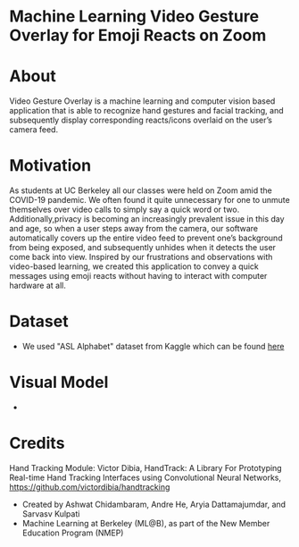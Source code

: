 # Machine Learning Video Gesture Overlay for Emoji Reacts on Zoom
# About
Video Gesture Overlay is a machine learning and computer vision based application that is able to recognize hand gestures and facial tracking, and subsequently display corresponding reacts/icons overlaid on the user’s camera feed. 

# Motivation
As students at UC Berkeley all our classes were held on Zoom amid the COVID-19 pandemic. We often found it quite unnecessary for one to unmute themselves over video calls to simply say a quick word or two. Additionally,privacy is becoming an increasingly prevalent issue in this day and age, so when a user steps away from the camera, our software automatically covers up the entire video feed to prevent one’s background from being exposed, and subsequently unhides when it detects the user come back into view. Inspired by our frustrations and observations with video-based learning, we created this application to convey a quick messages using emoji reacts without having to interact with computer hardware at all. 

# Dataset
- We used "ASL Alphabet" dataset from Kaggle which can be found [here](https://www.kaggle.com/grassknoted/asl-alphabet)

# Visual Model
- 
# Credits
Hand Tracking Module: Victor Dibia, HandTrack: A Library For Prototyping Real-time Hand Tracking Interfaces using Convolutional Neural Networks, https://github.com/victordibia/handtracking

- Created by Ashwat Chidambaram, Andre He, Aryia Dattamajumdar, and Sarvasv Kulpati
- Machine Learning at Berkeley (ML@B), as part of the New Member Education Program (NMEP) 
